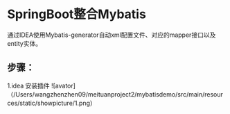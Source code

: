 # SpringBoot整合Mybatis
 通过IDEA使用Mybatis-generator自动xml配置文件、对应的mapper接口以及entity实体。
## 步骤：
1.idea 安装插件
![avator]（/Users/wangzhenzhen09/meituanproject2/mybatisdemo/src/main/resources/static/showpicture/1.png）